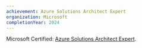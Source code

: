 ```yaml
---
achievement: Azure Solutions Architect Expert
organization: Microsoft
completionYear: 2024
---
```


Microsoft Certified: [Azure Solutions Architect Expert](https://learn.microsoft.com/api/credentials/share/en-us/johntday/ADC2BC3430DF046F?sharingId).